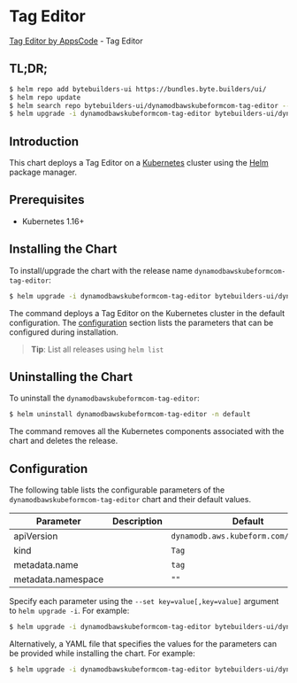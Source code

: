 # Tag Editor

[Tag Editor by AppsCode](https://byte.builders) - Tag Editor

## TL;DR;

```bash
$ helm repo add bytebuilders-ui https://bundles.byte.builders/ui/
$ helm repo update
$ helm search repo bytebuilders-ui/dynamodbawskubeformcom-tag-editor --version=v0.4.18
$ helm upgrade -i dynamodbawskubeformcom-tag-editor bytebuilders-ui/dynamodbawskubeformcom-tag-editor -n default --create-namespace --version=v0.4.18
```

## Introduction

This chart deploys a Tag Editor on a [Kubernetes](http://kubernetes.io) cluster using the [Helm](https://helm.sh) package manager.

## Prerequisites

- Kubernetes 1.16+

## Installing the Chart

To install/upgrade the chart with the release name `dynamodbawskubeformcom-tag-editor`:

```bash
$ helm upgrade -i dynamodbawskubeformcom-tag-editor bytebuilders-ui/dynamodbawskubeformcom-tag-editor -n default --create-namespace --version=v0.4.18
```

The command deploys a Tag Editor on the Kubernetes cluster in the default configuration. The [configuration](#configuration) section lists the parameters that can be configured during installation.

> **Tip**: List all releases using `helm list`

## Uninstalling the Chart

To uninstall the `dynamodbawskubeformcom-tag-editor`:

```bash
$ helm uninstall dynamodbawskubeformcom-tag-editor -n default
```

The command removes all the Kubernetes components associated with the chart and deletes the release.

## Configuration

The following table lists the configurable parameters of the `dynamodbawskubeformcom-tag-editor` chart and their default values.

|     Parameter      | Description |                     Default                     |
|--------------------|-------------|-------------------------------------------------|
| apiVersion         |             | <code>dynamodb.aws.kubeform.com/v1alpha1</code> |
| kind               |             | <code>Tag</code>                                |
| metadata.name      |             | <code>tag</code>                                |
| metadata.namespace |             | <code>""</code>                                 |


Specify each parameter using the `--set key=value[,key=value]` argument to `helm upgrade -i`. For example:

```bash
$ helm upgrade -i dynamodbawskubeformcom-tag-editor bytebuilders-ui/dynamodbawskubeformcom-tag-editor -n default --create-namespace --version=v0.4.18 --set apiVersion=dynamodb.aws.kubeform.com/v1alpha1
```

Alternatively, a YAML file that specifies the values for the parameters can be provided while
installing the chart. For example:

```bash
$ helm upgrade -i dynamodbawskubeformcom-tag-editor bytebuilders-ui/dynamodbawskubeformcom-tag-editor -n default --create-namespace --version=v0.4.18 --values values.yaml
```
